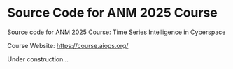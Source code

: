 # Source Code for ANM 2025 Course
Source code for ANM 2025 Course: Time Series Intelligence in Cyberspace

Course Website: https://course.aiops.org/

Under construction...
